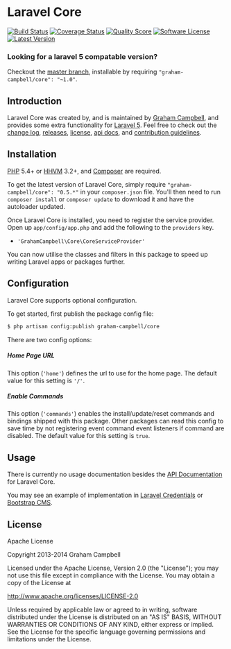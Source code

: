 Laravel Core
============


[![Build Status](https://img.shields.io/travis/GrahamCampbell/Laravel-Core/master.svg?style=flat-square)](https://travis-ci.org/GrahamCampbell/Laravel-Core)
[![Coverage Status](https://img.shields.io/scrutinizer/coverage/g/GrahamCampbell/Laravel-Core.svg?style=flat-square)](https://scrutinizer-ci.com/g/GrahamCampbell/Laravel-Core/code-structure)
[![Quality Score](https://img.shields.io/scrutinizer/g/GrahamCampbell/Laravel-Core.svg?style=flat-square)](https://scrutinizer-ci.com/g/GrahamCampbell/Laravel-Core)
[![Software License](https://img.shields.io/badge/license-Apache%202.0-brightgreen.svg?style=flat-square)](LICENSE.md)
[![Latest Version](https://img.shields.io/github/release/GrahamCampbell/Laravel-Core.svg?style=flat-square)](https://github.com/GrahamCampbell/Laravel-Core/releases)


### Looking for a laravel 5 compatable version?

Checkout the [master branch](https://github.com/GrahamCampbell/Laravel-Core/tree/master), installable by requiring `"graham-campbell/core": "~1.0"`.


## Introduction

Laravel Core was created by, and is maintained by [Graham Campbell](https://github.com/GrahamCampbell), and provides some extra functionality for [Laravel 5](http://laravel.com). Feel free to check out the [change log](CHANGELOG.md), [releases](https://github.com/GrahamCampbell/Laravel-Core/releases), [license](LICENSE.md), [api docs](http://docs.grahamjcampbell.co.uk), and [contribution guidelines](CONTRIBUTING.md).


## Installation

[PHP](https://php.net) 5.4+ or [HHVM](http://hhvm.com) 3.2+, and [Composer](https://getcomposer.org) are required.

To get the latest version of Laravel Core, simply require `"graham-campbell/core": "0.5.*"` in your `composer.json` file. You'll then need to run `composer install` or `composer update` to download it and have the autoloader updated.

Once Laravel Core is installed, you need to register the service provider. Open up `app/config/app.php` and add the following to the `providers` key.

* `'GrahamCampbell\Core\CoreServiceProvider'`

You can now utilise the classes and filters in this package to speed up writing Laravel apps or packages further.


## Configuration

Laravel Core supports optional configuration.

To get started, first publish the package config file:

```bash
$ php artisan config:publish graham-campbell/core
```

There are two config options:

##### Home Page URL

This option (`'home'`) defines the url to use for the home page. The default value for this setting is `'/'`.

##### Enable Commands

This option (`'commands'`) enables the install/update/reset commands and bindings shipped with this package. Other packages can read this config to save time by not registering event command event listeners if command are disabled. The default value for this setting is `true`.


## Usage

There is currently no usage documentation besides the [API Documentation](http://docs.grahamjcampbell.co.uk) for Laravel Core.

You may see an example of implementation in [Laravel Credentials](https://github.com/GrahamCampbell/Laravel-Credentials) or [Bootstrap CMS](https://github.com/GrahamCampbell/Bootstrap-CMS).


## License

Apache License

Copyright 2013-2014 Graham Campbell

Licensed under the Apache License, Version 2.0 (the "License");
you may not use this file except in compliance with the License.
You may obtain a copy of the License at

 http://www.apache.org/licenses/LICENSE-2.0

Unless required by applicable law or agreed to in writing, software
distributed under the License is distributed on an "AS IS" BASIS,
WITHOUT WARRANTIES OR CONDITIONS OF ANY KIND, either express or implied.
See the License for the specific language governing permissions and
limitations under the License.
